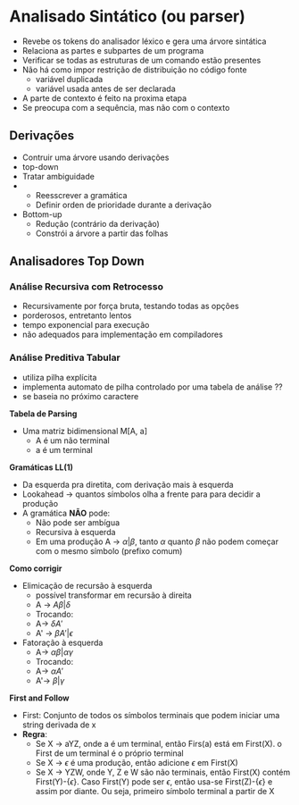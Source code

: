 # Analisado Sintático (ou parser)

  - Revebe os tokens do analisador léxico e gera uma árvore sintática
  - Relaciona as partes e subpartes de um programa
  - Verificar se todas as estruturas de um comando estão presentes
  - Não há como impor restrição de distribuição no código fonte
    - variável duplicada
    - variável usada antes de ser declarada
  - A parte de contexto é feito na proxima etapa
  - Se preocupa com a sequência, mas não com o contexto

## Derivações

  - Contruir uma árvore usando derivações
  - top-down 
  - Tratar ambiguidade
  - 
    - Reesscrever a gramática
    - Definir orden de prioridade durante a derivação
  - Bottom-up
    - Redução (contrário da derivação)
    - Constrói a árvore a partir das folhas
  
## Analisadores Top Down
### Análise Recursiva com Retrocesso

  - Recursivamente por força bruta, testando todas as opções 
  - porderosos, entretanto lentos
  - tempo exponencial para execução
  - não adequados para implementação em compiladores

### Análise Preditiva Tabular

  - utiliza pilha explícita
  - implementa automato de pilha controlado por uma tabela de análise ??
  - se baseia no próximo caractere 

**Tabela de Parsing**
  - Uma matriz bidimensional M[A, a]
    - A é um não terminal
    - a é um terminal
  
**Gramáticas LL(1)**

  - Da esquerda pra diretita, com derivação mais à esquerda
  - Lookahead -> quantos símbolos olha a frente para para decidir a produção
  - A gramática **NÃO** pode:
    - Não pode ser ambígua
    - Recursiva à esquerda
    - Em uma produção A -> $\alpha | \beta$, tanto $\alpha$ quanto $\beta$ não podem começar com o mesmo símbolo (prefixo comum)

  **Como corrigir**

  - Elimicação de recursão à esquerda
    - possível transformar em recursão à direita
    - A -> $A\beta | \delta$
    - Trocando:
    - A-> $\delta A'$
    - A' -> $\beta A' | \epsilon$
  - Fatoração à esquerda
    - A-> $\alpha \beta | \alpha \gamma$
    - Trocando:
    - A-> $\alpha A'$
    - A'-> $\beta | \gamma$

  **First and Follow**
  
  - First: Conjunto de todos os símbolos terminais que podem iniciar uma string derivada de x
  - **Regra**:
    - Se X -> aYZ, onde a é um terminal, então Firs(a) está em First(X). o First de um terminal é o próprio terminal
    - Se X -> $\epsilon$ é uma produção, então adicione $\epsilon$ em First(X)
    - Se X -> YZW, onde Y, Z e W são não terminais, então First(X) contém First(Y)-{$\epsilon$}. Caso First(Y) pode ser $\epsilon$, então usa-se First(Z)-{$\epsilon$} e assim por diante. Ou seja, primeiro símbolo terminal a partir de X